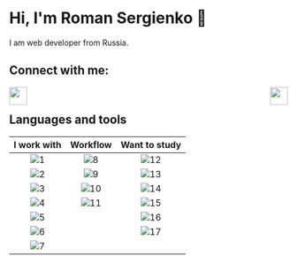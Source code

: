 # Hi, I'm Roman Sergienko 👋
<p>I am web developer from Russia.<p>

## Connect with me:
[<img align="left" width="32px" src="https://img.icons8.com/windows/50/000000/globe.png" />][website]
[<img align="right" width="32px" src="https://img.icons8.com/material/100/000000/mail.png" />][mail]
<br />

## Languages and tools

<div align="center">

I work with | Workflow | Want to study
:---: | :---: | :---:
![1] | ![8] | ![12]
![2] | ![9] | ![13]
![3] | ![10] | ![14]
![4] | ![11] | ![15]
![5] | | ![16]
![6] | | ![17]
![7] | |

</div>

[website]: https://devrss.github.io/
[mail]: mailto:work.rss@ya.ru

[1]: https://img.shields.io/badge/HTML5-E34F26?logo=html5&logoColor=FFF
[2]: https://img.shields.io/badge/CSS3-1572B6?logo=css3&logoColor=FFF
[3]: https://img.shields.io/badge/JavaScript-4D4D4D?logo=javascript&logoColor=F7DF1E
[4]: https://img.shields.io/badge/Node.js-339933?logo=node.js&logoColor=FFF
[5]: https://img.shields.io/badge/Vue.js-35495e?logo=vue.js&logoColor=4FC08D
[6]: https://img.shields.io/badge/Vuetify-212121?logo=vuetify&logoColor=1867C0
[7]: https://img.shields.io/badge/Nuxt.js-35495e?logo=nuxt.js&logoColor=00C58E

[8]: https://img.shields.io/badge/visual_studio_code-007ACC?logo=visualstudiocode&logoColor=FFF
[9]: https://img.shields.io/badge/windows_terminal-4D4D4D?logo=windowsterminal&logoColor=FFF
[10]: https://img.shields.io/badge/git-F05032?logo=git&logoColor=FFF
[11]: https://img.shields.io/badge/github-181717?logo=github&logoColor=FFF

[12]: https://img.shields.io/badge/TypeScript-3178c6?logo=typescript&logoColor=FFF
[13]: https://img.shields.io/badge/React-012530?logo=react&logoColor=61DAFB
[14]: https://img.shields.io/badge/MongoDB-47A248?logo=mongodb&logoColor=FFF
[15]: https://img.shields.io/badge/Electron-47848F?logo=electron&logoColor=FFF
[16]: https://img.shields.io/badge/Deno-012530?logo=deno&logoColor=FFF
[17]: https://img.shields.io/badge/Docker-2496ED?logo=docker&logoColor=FFF
